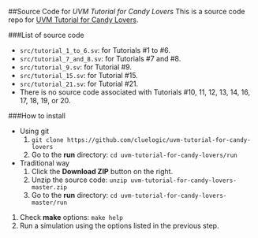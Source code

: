 ##Source Code for *UVM Tutorial for Candy Lovers*
This is a source code repo for [UVM Tutorial for Candy Lovers](http://cluelogic.com/).

###List of source code
- `src/tutorial_1_to_6.sv`: for Tutorials #1 to #6.
- `src/tutorial_7_and_8.sv`: for Tutorials #7 and #8.
- `src/tutorial_9.sv`: for Tutorial #9.
- `src/tutorial_15.sv`: for Tutorial #15.
- `src/tutorial_21.sv`: for Tutorial #21.
- There is no source code associated with Tutorials #10, 11, 12, 13, 14, 16, 17, 18, 19, or 20.

###How to install
- Using git
    1. `git clone https://github.com/cluelogic/uvm-tutorial-for-candy-lovers`
    2. Go to the **run** directory: `cd uvm-tutorial-for-candy-lovers/run`
- Traditional way
    1. Click the **Download ZIP** button on the right.
    2. Unzip the source code: `unzip uvm-tutorial-for-candy-lovers-master.zip`
    3. Go to the **run** directory: `cd uvm-tutorial-for-candy-lovers-master/run`
1. Check **make** options: `make help`
2. Run a simulation using the options listed in the previous step.
